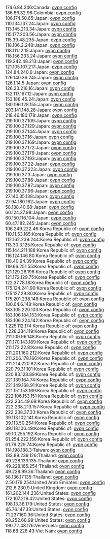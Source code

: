 174.6.84.246:Canada: [ovpn config](vpn/174_6_84_246.ovpn)  
186.86.32.96:Colombia: [ovpn config](vpn/186_86_32_96.ovpn)  
106.174.50.65:Japan: [ovpn config](vpn/106_174_50_65.ovpn)  
110.134.137.24:Japan: [ovpn config](vpn/110_134_137_24.ovpn)  
113.145.213.34:Japan: [ovpn config](vpn/113_145_213_34.ovpn)  
115.177.203.56:Japan: [ovpn config](vpn/115_177_203_56.ovpn)  
115.39.48.235:Japan: [ovpn config](vpn/115_39_48_235.ovpn)  
118.106.2.248:Japan: [ovpn config](vpn/118_106_2_248.ovpn)  
118.111.12.15:Japan: [ovpn config](vpn/118_111_12_15.ovpn)  
118.156.233.24:Japan: [ovpn config](vpn/118_156_233_24.ovpn)  
119.242.48.213:Japan: [ovpn config](vpn/119_242_48_213.ovpn)  
121.105.107.217:Japan: [ovpn config](vpn/121_105_107_217.ovpn)  
124.84.240.6:Japan: [ovpn config](vpn/124_84_240_6.ovpn)  
126.140.36.245:Japan: [ovpn config](vpn/126_140_36_245.ovpn)  
126.1.14.5:Japan: [ovpn config](vpn/126_1_14_5.ovpn)  
126.23.216.16:Japan: [ovpn config](vpn/126_23_216_16.ovpn)  
152.117.167.12:Japan: [ovpn config](vpn/152_117_167_12.ovpn)  
153.188.45.24:Japan: [ovpn config](vpn/153_188_45_24.ovpn)  
180.196.128.155:Japan: [ovpn config](vpn/180_196_128_155.ovpn)  
203.141.148.28:Japan: [ovpn config](vpn/203_141_148_28.ovpn)  
218.46.180.178:Japan: [ovpn config](vpn/218_46_180_178.ovpn)  
219.100.37.109:Japan: [ovpn config](vpn/219_100_37_109.ovpn)  
219.100.37.129:Japan: [ovpn config](vpn/219_100_37_129.ovpn)  
219.100.37.144:Japan: [ovpn config](vpn/219_100_37_144.ovpn)  
219.100.37.16:Japan: [ovpn config](vpn/219_100_37_16.ovpn)  
219.100.37.169:Japan: [ovpn config](vpn/219_100_37_169.ovpn)  
219.100.37.172:Japan: [ovpn config](vpn/219_100_37_172.ovpn)  
219.100.37.176:Japan: [ovpn config](vpn/219_100_37_176.ovpn)  
219.100.37.193:Japan: [ovpn config](vpn/219_100_37_193.ovpn)  
219.100.37.22:Japan: [ovpn config](vpn/219_100_37_22.ovpn)  
219.100.37.223:Japan: [ovpn config](vpn/219_100_37_223.ovpn)  
219.100.37.3:Japan: [ovpn config](vpn/219_100_37_3.ovpn)  
219.100.37.86:Japan: [ovpn config](vpn/219_100_37_86.ovpn)  
219.100.37.87:Japan: [ovpn config](vpn/219_100_37_87.ovpn)  
219.100.37.96:Japan: [ovpn config](vpn/219_100_37_96.ovpn)  
27.140.35.138:Japan: [ovpn config](vpn/27_140_35_138.ovpn)  
27.94.180.162:Japan: [ovpn config](vpn/27_94_180_162.ovpn)  
58.188.40.68:Japan: [ovpn config](vpn/58_188_40_68.ovpn)  
60.124.37.98:Japan: [ovpn config](vpn/60_124_37_98.ovpn)  
60.150.116.104:Japan: [ovpn config](vpn/60_150_116_104.ovpn)  
60.47.182.245:Japan: [ovpn config](vpn/60_47_182_245.ovpn)  
106.249.222.46:Korea Republic of: [ovpn config](vpn/106_249_222_46.ovpn)  
110.11.53.165:Korea Republic of: [ovpn config](vpn/110_11_53_165.ovpn)  
112.162.239.244:Korea Republic of: [ovpn config](vpn/112_162_239_244.ovpn)  
113.30.3.125:Korea Republic of: [ovpn config](vpn/113_30_3_125.ovpn)  
115.144.211.188:Korea Republic of: [ovpn config](vpn/115_144_211_188.ovpn)  
116.124.146.80:Korea Republic of: [ovpn config](vpn/116_124_146_80.ovpn)  
118.40.94.39:Korea Republic of: [ovpn config](vpn/118_40_94_39.ovpn)  
119.66.251.55:Korea Republic of: [ovpn config](vpn/119_66_251_55.ovpn)  
121.129.26.196:Korea Republic of: [ovpn config](vpn/121_129_26_196.ovpn)  
121.172.129.75:Korea Republic of: [ovpn config](vpn/121_172_129_75.ovpn)  
122.37.78.18:Korea Republic of: [ovpn config](vpn/122_37_78_18.ovpn)  
175.124.241.90:Korea Republic of: [ovpn config](vpn/175_124_241_90.ovpn)  
175.127.29.80:Korea Republic of: [ovpn config](vpn/175_127_29_80.ovpn)  
175.201.238.148:Korea Republic of: [ovpn config](vpn/175_201_238_148.ovpn)  
180.64.6.148:Korea Republic of: [ovpn config](vpn/180_64_6_148.ovpn)  
183.105.220.103:Korea Republic of: [ovpn config](vpn/183_105_220_103.ovpn)  
183.106.184.153:Korea Republic of: [ovpn config](vpn/183_106_184_153.ovpn)  
183.106.224.142:Korea Republic of: [ovpn config](vpn/183_106_224_142.ovpn)  
1.225.112.174:Korea Republic of: [ovpn config](vpn/1_225_112_174.ovpn)  
1.228.234.119:Korea Republic of: [ovpn config](vpn/1_228_234_119.ovpn)  
211.109.96.148:Korea Republic of: [ovpn config](vpn/211_109_96_148.ovpn)  
211.170.143.189:Korea Republic of: [ovpn config](vpn/211_170_143_189.ovpn)  
211.173.22.8:Korea Republic of: [ovpn config](vpn/211_173_22_8.ovpn)  
211.201.160.212:Korea Republic of: [ovpn config](vpn/211_201_160_212.ovpn)  
211.206.178.166:Korea Republic of: [ovpn config](vpn/211_206_178_166.ovpn)  
211.214.220.82:Korea Republic of: [ovpn config](vpn/211_214_220_82.ovpn)  
220.79.31.101:Korea Republic of: [ovpn config](vpn/220_79_31_101.ovpn)  
220.83.128.89:Korea Republic of: [ovpn config](vpn/220_83_128_89.ovpn)  
221.139.164.74:Korea Republic of: [ovpn config](vpn/221_139_164_74.ovpn)  
221.149.168.91:Korea Republic of: [ovpn config](vpn/221_149_168_91.ovpn)  
221.151.153.169:Korea Republic of: [ovpn config](vpn/221_151_153_169.ovpn)  
222.106.153.151:Korea Republic of: [ovpn config](vpn/222_106_153_151.ovpn)  
222.234.49.69:Korea Republic of: [ovpn config](vpn/222_234_49_69.ovpn)  
222.238.213.157:Korea Republic of: [ovpn config](vpn/222_238_213_157.ovpn)  
222.238.37.33:Korea Republic of: [ovpn config](vpn/222_238_37_33.ovpn)  
39.113.102.141:Korea Republic of: [ovpn config](vpn/39_113_102_141.ovpn)  
39.113.50.254:Korea Republic of: [ovpn config](vpn/39_113_50_254.ovpn)  
39.118.106.49:Korea Republic of: [ovpn config](vpn/39_118_106_49.ovpn)  
59.10.255.192:Korea Republic of: [ovpn config](vpn/59_10_255_192.ovpn)  
61.254.222.156:Korea Republic of: [ovpn config](vpn/61_254_222_156.ovpn)  
61.79.229.74:Korea Republic of: [ovpn config](vpn/61_79_229_74.ovpn)  
114.198.188.3:Taiwan: [ovpn config](vpn/114_198_188_3.ovpn)  
183.89.239.126:Thailand: [ovpn config](vpn/183_89_239_126.ovpn)  
49.228.139.135:Thailand: [ovpn config](vpn/49_228_139_135.ovpn)  
49.228.165.254:Thailand: [ovpn config](vpn/49_228_165_254.ovpn)  
49.228.99.36:Thailand: [ovpn config](vpn/49_228_99_36.ovpn)  
58.136.17.135:Thailand: [ovpn config](vpn/58_136_17_135.ovpn)  
2.50.179.254:United Arab Emirates: [ovpn config](vpn/2_50_179_254.ovpn)  
212.6.230.9:United Kingdom: [ovpn config](vpn/212_6_230_9.ovpn)  
161.202.144.236:United States: [ovpn config](vpn/161_202_144_236.ovpn)  
172.107.219.42:United States: [ovpn config](vpn/172_107_219_42.ovpn)  
198.13.36.179:United States: [ovpn config](vpn/198_13_36_179.ovpn)  
45.76.147.33:United States: [ovpn config](vpn/45_76_147_33.ovpn)  
71.237.160.36:United States: [ovpn config](vpn/71_237_160_36.ovpn)  
98.252.68.99:United States: [ovpn config](vpn/98_252_68_99.ovpn)  
190.72.48.176:Venezuela: [ovpn config](vpn/190_72_48_176.ovpn)  
118.68.228.43:Viet Nam: [ovpn config](vpn/118_68_228_43.ovpn)  

